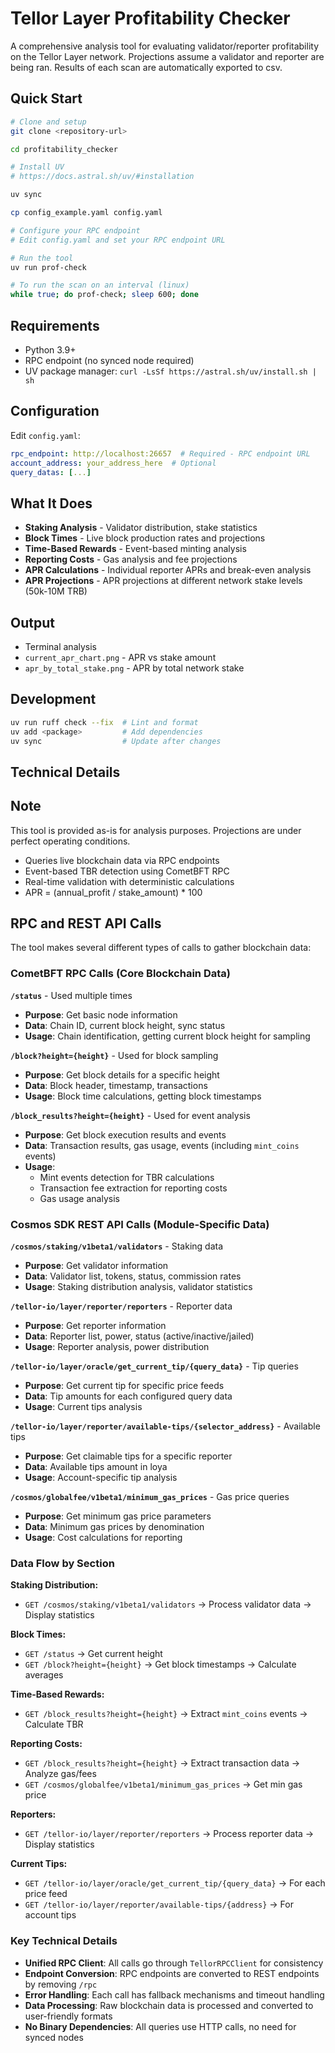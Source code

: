 # Tellor Layer Profitability Checker

A comprehensive analysis tool for evaluating validator/reporter profitability on the Tellor Layer network. Projections assume a validator and reporter are being ran. Results of each scan are automatically exported to csv.

## Quick Start

```bash
# Clone and setup
git clone <repository-url>

cd profitability_checker

# Install UV
# https://docs.astral.sh/uv/#installation

uv sync

cp config_example.yaml config.yaml

# Configure your RPC endpoint
# Edit config.yaml and set your RPC endpoint URL

# Run the tool
uv run prof-check

# To run the scan on an interval (linux)
while true; do prof-check; sleep 600; done
```

## Requirements

- Python 3.9+
- RPC endpoint (no synced node required)
- UV package manager: `curl -LsSf https://astral.sh/uv/install.sh | sh`

## Configuration

Edit `config.yaml`:
```yaml
rpc_endpoint: http://localhost:26657  # Required - RPC endpoint URL
account_address: your_address_here  # Optional
query_datas: [...]
```

## What It Does

- **Staking Analysis** - Validator distribution, stake statistics
- **Block Times** - Live block production rates and projections  
- **Time-Based Rewards** - Event-based minting analysis 
- **Reporting Costs** - Gas analysis and fee projections
- **APR Calculations** - Individual reporter APRs and break-even analysis
- **APR Projections** - APR projections at different network stake levels (50k-10M TRB)

## Output

- Terminal analysis 
- `current_apr_chart.png` - APR vs stake amount
- `apr_by_total_stake.png` - APR by total network stake




## Development

```bash
uv run ruff check --fix  # Lint and format
uv add <package>         # Add dependencies
uv sync                  # Update after changes
```

## Technical Details

## Note

This tool is provided as-is for analysis purposes. Projections are under perfect operating conditions.

- Queries live blockchain data via RPC endpoints
- Event-based TBR detection using CometBFT RPC
- Real-time validation with deterministic calculations
- APR = (annual_profit / stake_amount) * 100

## RPC and REST API Calls

The tool makes several different types of calls to gather blockchain data:

### **CometBFT RPC Calls (Core Blockchain Data)**

**`/status`** - Used multiple times
- **Purpose**: Get basic node information
- **Data**: Chain ID, current block height, sync status
- **Usage**: Chain identification, getting current block height for sampling

**`/block?height={height}`** - Used for block sampling
- **Purpose**: Get block details for a specific height
- **Data**: Block header, timestamp, transactions
- **Usage**: Block time calculations, getting block timestamps

**`/block_results?height={height}`** - Used for event analysis
- **Purpose**: Get block execution results and events
- **Data**: Transaction results, gas usage, events (including `mint_coins` events)
- **Usage**: 
  - Mint events detection for TBR calculations
  - Transaction fee extraction for reporting costs
  - Gas usage analysis

### **Cosmos SDK REST API Calls (Module-Specific Data)**

**`/cosmos/staking/v1beta1/validators`** - Staking data
- **Purpose**: Get validator information
- **Data**: Validator list, tokens, status, commission rates
- **Usage**: Staking distribution analysis, validator statistics

**`/tellor-io/layer/reporter/reporters`** - Reporter data
- **Purpose**: Get reporter information
- **Data**: Reporter list, power, status (active/inactive/jailed)
- **Usage**: Reporter analysis, power distribution

**`/tellor-io/layer/oracle/get_current_tip/{query_data}`** - Tip queries
- **Purpose**: Get current tip for specific price feeds
- **Data**: Tip amounts for each configured query data
- **Usage**: Current tips analysis

**`/tellor-io/layer/reporter/available-tips/{selector_address}`** - Available tips
- **Purpose**: Get claimable tips for a specific reporter
- **Data**: Available tips amount in loya
- **Usage**: Account-specific tip analysis

**`/cosmos/globalfee/v1beta1/minimum_gas_prices`** - Gas price queries
- **Purpose**: Get minimum gas price parameters
- **Data**: Minimum gas prices by denomination
- **Usage**: Cost calculations for reporting

### **Data Flow by Section**

**Staking Distribution:**
- `GET /cosmos/staking/v1beta1/validators` → Process validator data → Display statistics

**Block Times:**
- `GET /status` → Get current height
- `GET /block?height={height}` → Get block timestamps → Calculate averages

**Time-Based Rewards:**
- `GET /block_results?height={height}` → Extract `mint_coins` events → Calculate TBR

**Reporting Costs:**
- `GET /block_results?height={height}` → Extract transaction data → Analyze gas/fees
- `GET /cosmos/globalfee/v1beta1/minimum_gas_prices` → Get min gas price

**Reporters:**
- `GET /tellor-io/layer/reporter/reporters` → Process reporter data → Display statistics

**Current Tips:**
- `GET /tellor-io/layer/oracle/get_current_tip/{query_data}` → For each price feed
- `GET /tellor-io/layer/reporter/available-tips/{address}` → For account tips

### **Key Technical Details**

- **Unified RPC Client**: All calls go through `TellorRPCClient` for consistency
- **Endpoint Conversion**: RPC endpoints are converted to REST endpoints by removing `/rpc`
- **Error Handling**: Each call has fallback mechanisms and timeout handling
- **Data Processing**: Raw blockchain data is processed and converted to user-friendly formats
- **No Binary Dependencies**: All queries use HTTP calls, no need for synced nodes
